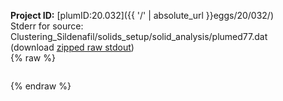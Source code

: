 **Project ID:** [plumID:20.032]({{ '/' | absolute_url }}eggs/20/032/)  
Stderr for source:  Clustering_Sildenafil/solids_setup/solid_analysis/plumed77.dat   
(download [zipped raw stdout](plumed77.dat.plumed_master.stdout.txt.zip))  
{% raw %}
<pre>
</pre>
{% endraw %}
